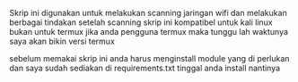 Skrip ini digunakan untuk melakukan scanning jaringan wifi dan melakukan berbagai tindakan setelah scanning 
skrip ini kompatibel untuk kali linux bukan untuk termux jika anda pengguna termux maka tunggu lah waktunya saya akan bikin versi termux

sebelum memakai skrip ini anda harus menginstall module yang di perlukan dan saya sudah sediakan di requirements.txt tinggal anda install nantinya
